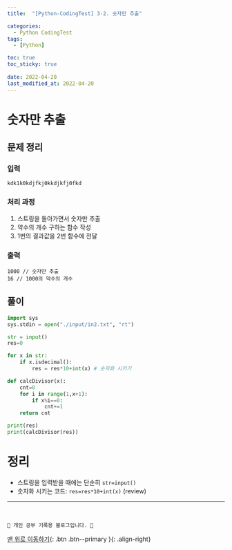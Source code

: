 ```yaml
---
title:  "[Python-CodingTest] 3-2. 숫자만 추출"

categories:
  - Python CodingTest
tags:
  - [Python]

toc: true
toc_sticky: true
 
date: 2022-04-20
last_modified_at: 2022-04-20
---
```


# 숫자만 추출
## 문제 정리
### 입력
```
kdk1k0kdjfkj0kkdjkfj0fkd
```
### 처리 과정
1. 스트링을 돌아가면서 숫자만 추출
2. 약수의 개수 구하는 함수 작성
3. 1번의 결과값을 2번 함수에 전달

### 출력
```
1000 // 숫자만 추출
16 // 1000의 약수의 개수
```

## 풀이
```py
import sys
sys.stdin = open("./input/in2.txt", "rt")

str = input()
res=0

for x in str:
    if x.isdecimal():
        res = res*10+int(x) # 숫자화 시키기

def calcDivisor(x):
    cnt=0
    for i in range(1,x+1):
        if x%i==0:
            cnt+=1
    return cnt

print(res)
print(calcDivisor(res))
```

# 정리
- 스트링을 입력받을 때에는 단순히 `str=input()`
- 숫자화 시키는 코드: `res=res*10+int(x)` (review)

***
<br>

    💛 개인 공부 기록용 블로그입니다. 👻

[맨 위로 이동하기](#){: .btn .btn--primary }{: .align-right}